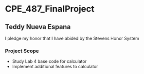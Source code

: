 # CPE_487_FinalProject
## Teddy Nueva Espana
I pledge my honor that I have abided by the Stevens Honor System

### Project Scope

- Study Lab 4 base code for calculator
- Implement additional features to calculator
